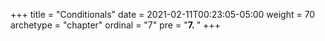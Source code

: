+++
title = "Conditionals"
date = 2021-02-11T00:23:05-05:00
weight = 70
archetype = "chapter"
ordinal = "7"
pre = "<b>7. </b>"
+++

